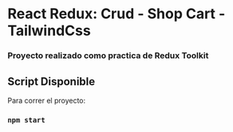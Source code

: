 # React Redux: Crud - Shop Cart - TailwindCss

### Proyecto realizado como practica de Redux Toolkit

## Script Disponible

Para correr el proyecto:

### `npm start`
